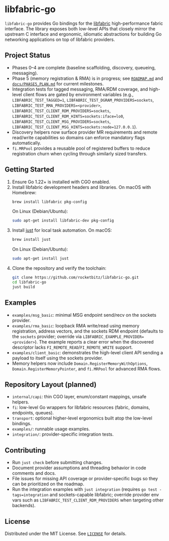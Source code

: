 # libfabric-go

`libfabric-go` provides Go bindings for the [libfabric](https://ofiwg.github.io/libfabric/) high-performance fabric interface. The library exposes both low-level APIs that closely mirror the upstream C interface and ergonomic, idiomatic abstractions for building Go networking applications on top of libfabric providers.

## Project Status
- Phases 0–4 are complete (baseline scaffolding, discovery, queueing, messaging).
- Phase 5 (memory registration & RMA) is in progress; see [`ROADMAP.md`](ROADMAP.md)
  and [`docs/PHASE5_PLAN.md`](docs/PHASE5_PLAN.md) for current milestones.
- Integration tests for tagged messaging, RMA/RDM coverage, and high-level client flows are gated by
  environment variables (e.g., `LIBFABRIC_TEST_TAGGED=1`,
  `LIBFABRIC_TEST_DGRAM_PROVIDERS=sockets`,
  `LIBFABRIC_TEST_RMA_PROVIDERS=<provider>`,
  `LIBFABRIC_TEST_CLIENT_RDM_PROVIDERS=sockets`,
  `LIBFABRIC_TEST_CLIENT_RDM_HINTS=sockets:iface=lo0`,
  `LIBFABRIC_TEST_CLIENT_MSG_PROVIDERS=sockets`,
  `LIBFABRIC_TEST_CLIENT_MSG_HINTS=sockets:node=127.0.0.1`).
- Discovery helpers now surface provider MR requirements and remote read/write
  capabilities so domains can enforce mandatory flags automatically.
- `fi.MRPool` provides a reusable pool of registered buffers to reduce
  registration churn when cycling through similarly sized transfers.

## Getting Started
1. Ensure Go 1.22+ is installed with CGO enabled.
2. Install libfabric development headers and libraries. On macOS with Homebrew:
   ```bash
   brew install libfabric pkg-config
   ```
   On Linux (Debian/Ubuntu):
   ```bash
   sudo apt-get install libfabric-dev pkg-config
   ```
3. Install [just](https://github.com/casey/just) for local task automation. On macOS:
   ```bash
   brew install just
   ```
   On Linux (Debian/Ubuntu):
   ```bash
   sudo apt-get install just
   ```
4. Clone the repository and verify the toolchain:
   ```bash
   git clone https://github.com/rocketbitz/libfabric-go.git
   cd libfabric-go
   just build
   ```

## Examples
- `examples/msg_basic`: minimal MSG endpoint send/recv on the sockets provider.
- `examples/rma_basic`: loopback RMA write/read using memory registration, address vectors, and the sockets RDM endpoint (defaults to the `sockets` provider; override via `LIBFABRIC_EXAMPLE_PROVIDER=<provider>`). The example reports a clear error when the discovered descriptor lacks `FI_REMOTE_READ`/`FI_REMOTE_WRITE` support.
- `examples/client_basic`: demonstrates the high-level client API sending a payload to itself using the sockets provider.
- Memory helpers now include `Domain.RegisterMemoryWithOptions`,
  `Domain.RegisterMemoryPointer`, and `fi.MRPool` for advanced RMA flows.

## Repository Layout (planned)
- `internal/capi`: thin CGO layer, enum/constant mappings, unsafe helpers.
- `fi`: low-level Go wrappers for libfabric resources (fabric, domains, endpoints, queues).
- `transport`: optional higher-level ergonomics built atop the low-level bindings.
- `examples/`: runnable usage examples.
- `integration/`: provider-specific integration tests.

## Contributing
- Run `just check` before submitting changes.
- Document provider assumptions and threading behavior in code comments and docs.
- File issues for missing API coverage or provider-specific bugs so they can be prioritized on the roadmap.
- Run the integration examples with `just integration` (requires `go test -tags=integration` and sockets-capable libfabric; override provider env vars such as `LIBFABRIC_TEST_CLIENT_RDM_PROVIDERS` when targeting other backends).

## License
Distributed under the MIT License. See [`LICENSE`](LICENSE) for details.
